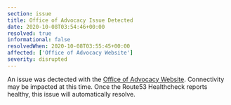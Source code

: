 ```yaml
---
section: issue
title: Office of Advocacy Issue Detected
date: 2020-10-08T03:54:46+00:00
resolved: true
informational: false
resolvedWhen: 2020-10-08T03:55:45+00:00
affected: ['Office of Advocacy Website']
severity: disrupted
---
```

An issue was dectected with the [Office of Advocacy Website](https://advocacy.sba.gov).  Connectivity may be impacted at this time.  Once the Route53 Healthcheck reports healthy, this issue will automatically resolve.
